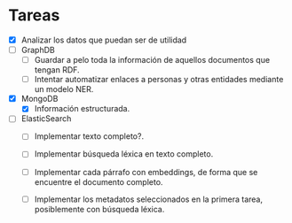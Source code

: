 # Tareas

- [x] Analizar los datos que puedan ser de utilidad
- [ ] GraphDB
    - [ ] Guardar a pelo toda la información de aquellos documentos que tengan RDF.
    - [ ] Intentar automatizar enlaces a personas y otras entidades mediante un modelo NER.
- [x] MongoDB
    - [x] Información estructurada.
- [ ] ElasticSearch
    - [ ] Implementar texto completo?.
    - [ ] Implementar búsqueda léxica en texto completo.
    - [ ] Implementar cada párrafo con embeddings, de forma que se encuentre el documento completo.
    - [ ] Implementar los metadatos seleccionados en la primera tarea, posiblemente con búsqueda léxica.


